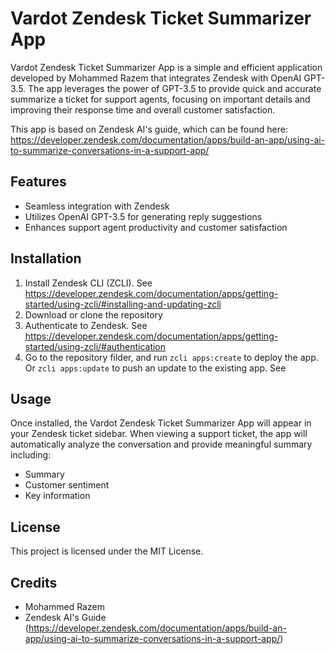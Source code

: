 # Vardot Zendesk Ticket Summarizer App
Vardot Zendesk Ticket Summarizer App is a simple and efficient application developed by Mohammed Razem that integrates Zendesk with OpenAI GPT-3.5. The app leverages the power of GPT-3.5 to provide quick and accurate summarize a ticket for support agents, focusing on important details and improving their response time and overall customer satisfaction.

This app is based on Zendesk AI's guide, which can be found here: https://developer.zendesk.com/documentation/apps/build-an-app/using-ai-to-summarize-conversations-in-a-support-app/

## Features
- Seamless integration with Zendesk
- Utilizes OpenAI GPT-3.5 for generating reply suggestions
- Enhances support agent productivity and customer satisfaction

## Installation
1. Install Zendesk CLI (ZCLI). See https://developer.zendesk.com/documentation/apps/getting-started/using-zcli/#installing-and-updating-zcli
2. Download or clone the repository
3. Authenticate to Zendesk. See https://developer.zendesk.com/documentation/apps/getting-started/using-zcli/#authentication
4. Go to the repository filder, and run `zcli apps:create` to deploy the app. Or `zcli apps:update` to push an update to the existing app. See 

## Usage
Once installed, the Vardot Zendesk Ticket Summarizer App will appear in your Zendesk ticket sidebar. When viewing a support ticket, the app will automatically analyze the conversation and provide meaningful summary including:
- Summary
- Customer sentiment
- Key information

## License
This project is licensed under the MIT License.

## Credits
- Mohammed Razem
- Zendesk AI's Guide (https://developer.zendesk.com/documentation/apps/build-an-app/using-ai-to-summarize-conversations-in-a-support-app/)
